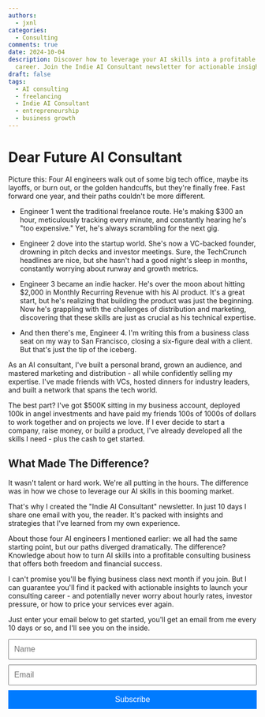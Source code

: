 ```yaml
---
authors:
  - jxnl
categories:
  - Consulting
comments: true
date: 2024-10-04
description: Discover how to leverage your AI skills into a profitable consulting
  career. Join the Indie AI Consultant newsletter for actionable insights.
draft: false
tags:
  - AI consulting
  - freelancing
  - Indie AI Consultant
  - entrepreneurship
  - business growth
---
```


# Dear Future AI Consultant

Picture this: Four AI engineers walk out of some big tech office, maybe its layoffs, or burn out, or the golden handcuffs, but they're finally free. Fast forward one year, and their paths couldn't be more different.

- Engineer 1 went the traditional freelance route. He's making $300 an hour, meticulously tracking every minute, and constantly hearing he's "too expensive." Yet, he's always scrambling for the next gig.

- Engineer 2 dove into the startup world. She's now a VC-backed founder, drowning in pitch decks and investor meetings. Sure, the TechCrunch headlines are nice, but she hasn't had a good night's sleep in months, constantly worrying about runway and growth metrics.

- Engineer 3 became an indie hacker. He's over the moon about hitting $2,000 in Monthly Recurring Revenue with his AI product. It's a great start, but he's realizing that building the product was just the beginning. Now he's grappling with the challenges of distribution and marketing, discovering that these skills are just as crucial as his technical expertise.

- And then there's me, Engineer 4. I'm writing this from a business class seat on my way to San Francisco, closing a six-figure deal with a client. But that's just the tip of the iceberg.

As an AI consultant, I've built a personal brand, grown an audience, and mastered marketing and distribution - all while confidently selling my expertise. I've made friends with VCs, hosted dinners for industry leaders, and built a network that spans the tech world.

The best part? I've got $500K sitting in my business account, deployed 100k in angel investments and have paid my friends 100s of 1000s of dollars to work together and on projects we love. If I ever decide to start a company, raise money, or build a product, I've already developed all the skills I need - plus the cash to get started.

## What Made The Difference?

It wasn't talent or hard work. We're all putting in the hours. The difference was in how we chose to leverage our AI skills in this booming market.

That's why I created the "Indie AI Consultant" newsletter. In just 10 days I share one email with you, the reader. It's packed with insights and strategies that I've learned from my own experience.

About those four AI engineers I mentioned earlier: we all had the same starting point, but our paths diverged dramatically. The difference? Knowledge about how to turn AI skills into a profitable consulting business that offers both freedom and financial success.

I can't promise you'll be flying business class next month if you join. But I can guarantee you'll find it packed with actionable insights to launch your consulting career - and potentially never worry about hourly rates, investor pressure, or how to price your services ever again.

Just enter your email below to get started, you'll get an email from me every 10 days or so, and I'll see you on the inside.

<form action="https://indieconsulting.podia.com/email_lists/884902/subscriptions" accept-charset="UTF-8" method="post" style="width: 100%; max-width: 600px; margin: 0 auto;">
    <input type="text" name="name" placeholder="Name" style="width: 100%; padding: 10px; font-size: 16px; margin-bottom: 10px;" />
    <input type="email" name="email" required="required" placeholder="Email" style="width: 100%; padding: 10px; font-size: 16px; margin-bottom: 10px;" />
    <input type="submit" value="Subscribe" style="width: 100%; padding: 10px; background-color: #007bff; color: white; border: none; font-size: 16px; cursor: pointer;" />
</form>
